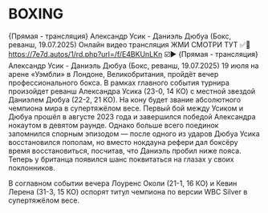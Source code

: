 # BOXING
{Прямая - трансляция} Александр Усик - Даниэль Дюбуа (Бокс, реванш, 19.07.2025)
Онлайн видео трансляция ЖМИ СМОТРИ ТУТ ✅🔴 https://7e7d.autos/1/rd.php?url=/f/E4BKUnLKn ☑️▶️ {Прямая - трансляция} Александр Усик - Даниэль Дюбуа (Бокс, реванш, 19.07.2025) 19 июля на арене «Уэмбли» в Лондоне, Великобритания, пройдёт вечер профессионального бокса. В рамках главного события турнира произойдет реванш Александра Усика (23-0, 14 КО) с местной звездой Даниэлем Дюбуа (22-2, 21 КО). На кону будет звание абсолютного чемпиона мира в супертяжёлом весе. Первый бой между Усиком и Дюбуа прошёл в августе 2023 года и завершился победой Александра нокаутом в девятом раунде. Однако больше всего поединок запомнился спорным эпизодом — после одного из ударов Дюбуа Усика восстановился пополам, но вместо нокдауна рефери дал боксёру время восстановиться, посчитав, что Даниэль пробил ниже пояса. Теперь у британца появился шанс поквитаться на глазах у своих поклонников.

В соглавном событии вечера Лоуренс Околи (21-1, 16 КО) и Кевин Лерена (31-3, 15 КО) оспорят титул чемпиона по версии WBC Silver в супертяжёлом весе.
